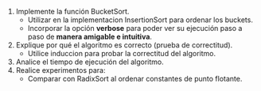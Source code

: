 1. Implemente la función BucketSort.
    * Utilizar en la implementacion InsertionSort para ordenar los buckets.
    * Incorporar la opción **verbose** para poder ver su ejecución paso a paso de **manera amigable e intuitiva**.
2. Explique por qué el algoritmo es correcto (prueba de correctitud).
    * Utilice induccion para probar la correctitud del algoritmo.
3. Analice el tiempo de ejecución del algoritmo.
4. Realice experimentos para:  
    * Comparar con RadixSort al ordenar constantes de punto flotante.
